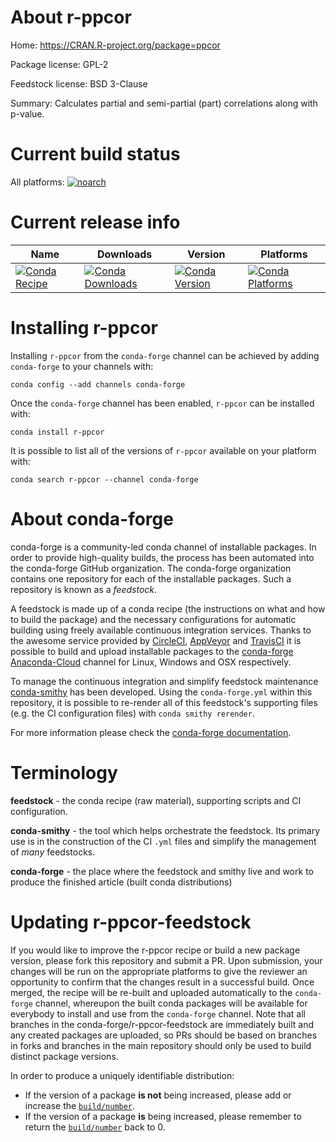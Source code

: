 About r-ppcor
=============

Home: https://CRAN.R-project.org/package=ppcor

Package license: GPL-2

Feedstock license: BSD 3-Clause

Summary: Calculates partial and semi-partial (part) correlations along with p-value.



Current build status
====================

All platforms:
[![noarch](https://img.shields.io/circleci/project/github/conda-forge/r-ppcor-feedstock/master.svg?label=noarch)](https://circleci.com/gh/conda-forge/r-ppcor-feedstock)

Current release info
====================

| Name | Downloads | Version | Platforms |
| --- | --- | --- | --- |
| [![Conda Recipe](https://img.shields.io/badge/recipe-r--ppcor-green.svg)](https://anaconda.org/conda-forge/r-ppcor) | [![Conda Downloads](https://img.shields.io/conda/dn/conda-forge/r-ppcor.svg)](https://anaconda.org/conda-forge/r-ppcor) | [![Conda Version](https://img.shields.io/conda/vn/conda-forge/r-ppcor.svg)](https://anaconda.org/conda-forge/r-ppcor) | [![Conda Platforms](https://img.shields.io/conda/pn/conda-forge/r-ppcor.svg)](https://anaconda.org/conda-forge/r-ppcor) |

Installing r-ppcor
==================

Installing `r-ppcor` from the `conda-forge` channel can be achieved by adding `conda-forge` to your channels with:

```
conda config --add channels conda-forge
```

Once the `conda-forge` channel has been enabled, `r-ppcor` can be installed with:

```
conda install r-ppcor
```

It is possible to list all of the versions of `r-ppcor` available on your platform with:

```
conda search r-ppcor --channel conda-forge
```


About conda-forge
=================

conda-forge is a community-led conda channel of installable packages.
In order to provide high-quality builds, the process has been automated into the
conda-forge GitHub organization. The conda-forge organization contains one repository
for each of the installable packages. Such a repository is known as a *feedstock*.

A feedstock is made up of a conda recipe (the instructions on what and how to build
the package) and the necessary configurations for automatic building using freely
available continuous integration services. Thanks to the awesome service provided by
[CircleCI](https://circleci.com/), [AppVeyor](https://www.appveyor.com/)
and [TravisCI](https://travis-ci.org/) it is possible to build and upload installable
packages to the [conda-forge](https://anaconda.org/conda-forge)
[Anaconda-Cloud](https://anaconda.org/) channel for Linux, Windows and OSX respectively.

To manage the continuous integration and simplify feedstock maintenance
[conda-smithy](https://github.com/conda-forge/conda-smithy) has been developed.
Using the ``conda-forge.yml`` within this repository, it is possible to re-render all of
this feedstock's supporting files (e.g. the CI configuration files) with ``conda smithy rerender``.

For more information please check the [conda-forge documentation](https://conda-forge.org/docs/).

Terminology
===========

**feedstock** - the conda recipe (raw material), supporting scripts and CI configuration.

**conda-smithy** - the tool which helps orchestrate the feedstock.
                   Its primary use is in the construction of the CI ``.yml`` files
                   and simplify the management of *many* feedstocks.

**conda-forge** - the place where the feedstock and smithy live and work to
                  produce the finished article (built conda distributions)


Updating r-ppcor-feedstock
==========================

If you would like to improve the r-ppcor recipe or build a new
package version, please fork this repository and submit a PR. Upon submission,
your changes will be run on the appropriate platforms to give the reviewer an
opportunity to confirm that the changes result in a successful build. Once
merged, the recipe will be re-built and uploaded automatically to the
`conda-forge` channel, whereupon the built conda packages will be available for
everybody to install and use from the `conda-forge` channel.
Note that all branches in the conda-forge/r-ppcor-feedstock are
immediately built and any created packages are uploaded, so PRs should be based
on branches in forks and branches in the main repository should only be used to
build distinct package versions.

In order to produce a uniquely identifiable distribution:
 * If the version of a package **is not** being increased, please add or increase
   the [``build/number``](https://conda.io/docs/user-guide/tasks/build-packages/define-metadata.html#build-number-and-string).
 * If the version of a package **is** being increased, please remember to return
   the [``build/number``](https://conda.io/docs/user-guide/tasks/build-packages/define-metadata.html#build-number-and-string)
   back to 0.
